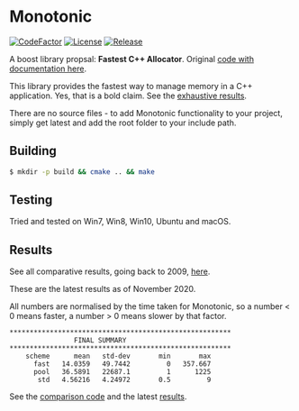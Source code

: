 # Monotonic
[![CodeFactor](https://www.codefactor.io/repository/github/cschladetsch/monotonic/badge)](https://www.codefactor.io/repository/github/cschladetsch/monotonic)
[![License](https://img.shields.io/github/license/cschladetsch/monotonic.svg?label=License&maxAge=86400)](./LICENSE.txt)
[![Release](https://img.shields.io/github/release/cschladetsch/monotonic.svg?label=Release&maxAge=60)](https://github.com/cschladetsch/monotonic/releases/latest)

A boost library propsal: **Fastest C++ Allocator**. Original [code with documentation here](https://svn.boost.org/svn/boost/sandbox/monotonic/libs/monotonic/doc/html/index.html).

This library provides the fastest way to manage memory in a C++ application. Yes, that is a bold claim. See the [exhaustive results]( http://github.com/cschladetsch/Monotonic/tree/master/libs/monotonic/test/results/). 

There are no source files - to add Monotonic functionality to your project, simply get latest and add the root folder to your include path.

## Building

```bash
$ mkdir -p build && cmake .. && make
```

## Testing

Tried and tested on Win7, Win8, Win10, Ubuntu and macOS.

## Results

See all comparative results, going back to 2009, [here](/libs/monotonic/test/results).

These are the latest results as of November 2020.

All numbers are normalised by the time taken for Monotonic, so a number < 0 means faster, a number > 0 means slower by that factor.


```
*******************************************************
                FINAL SUMMARY
*******************************************************
    scheme      mean   std-dev       min       max
      fast   14.0359   49.7442         0   357.667
      pool   36.5891   22687.1         1      1225
       std   4.56216   4.24972       0.5         9
```

See the [comparison code](libs/monotonic/tests/compare_memory_pool.cpp) and the latest [results](libs/monotonic/tests/results/2020).

